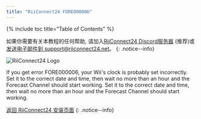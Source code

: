 ```yaml
---
title: "RiiConnect24 FORE000006"
---
```


{% include toc title="Table of Contents" %}

如果你需要有关本教程的任何帮助, 请加入[RiiConnect24 Discord服务器](https://discord.gg/rc24) (推荐)或 [发送电子邮件到 support@riiconnect24.net](mailto:support@riiconnect24.net)。
{: .notice--info}

![RiiConnect24 Logo](/images/WiiRC24Logo.jpg)

If you get error FORE000006, your Wii's clock is probably set incorrectly. Set it to the correct date and time, then wait no more than an hour and the Forecast Channel should start working. Set it to the correct date and time, then wait no more than an hour and the Forecast Channel should start working.

[返回 RiiConnect24 安装页面](riiconnect24)
{: .notice--info}
